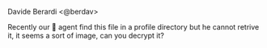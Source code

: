 Davide Berardi <@berdav>

Recently our 🦊 agent find this file in a profile directory but he cannot retrive it, it seems a sort of image, can you decrypt it?
